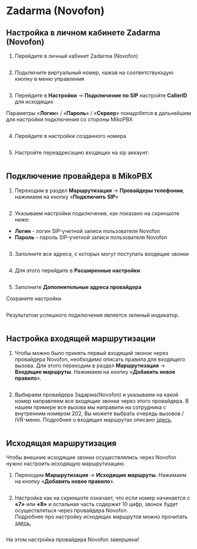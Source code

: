 # Zadarma (Novofon)

## Настройка в личном кабинете Zadarma (Novofon) <a href="#nastrojka_v_lichnom_kabinete_zadarma_novofon" id="nastrojka_v_lichnom_kabinete_zadarma_novofon"></a>

1. Перейдите в личный кабинет Zadarma (Novofon)

<figure><img src="../../.gitbook/assets/1 (32).png" alt=""><figcaption></figcaption></figure>

2. Подключите виртуальный номер, нажав на соответствующую кнопку в меню управления

<figure><img src="../../.gitbook/assets/2 (37).png" alt=""><figcaption></figcaption></figure>

3. Перейдите в **Настройки** → **Подключение по SIP** настройте **CallerID** для исходящих

Параметры «**Логин**» / «**Пароль**» / «**Сервер**» понадобятся в дальнейшем для настройки подключения со стороны MikoPBX

<figure><img src="../../.gitbook/assets/4 (39).png" alt=""><figcaption></figcaption></figure>

4. Перейдите в настройки созданного номера

<figure><img src="../../.gitbook/assets/3 (27).png" alt=""><figcaption></figcaption></figure>

5. Настройте переадресацию входящих на sip аккаунт:

<figure><img src="../../.gitbook/assets/5 (23).png" alt=""><figcaption></figcaption></figure>

## Подключение провайдера в MikoPBX <a href="#podkljuchenie_provajdera_v_mikopbx" id="podkljuchenie_provajdera_v_mikopbx"></a>

1. Переходим в раздел **Маршрутизация** → **Провайдеры телефонии**, нажимаем на кнопку «**Подключить SIP**»

<figure><img src="../../.gitbook/assets/6 (5).png" alt=""><figcaption></figcaption></figure>

2. Указываем настройки подключения, как показано на скриншоте ниже:

* **Логин** - логин SIP-учетной записи пользователя Novofon
* **Пароль** - пароль SIP-учетной записи пользователя Novofon

<figure><img src="../../.gitbook/assets/11 (4).png" alt=""><figcaption></figcaption></figure>

3. Заполните все адреса, с которых могут поступать входящие звонки

<figure><img src="../../.gitbook/assets/8 (4).png" alt=""><figcaption></figcaption></figure>

4. Для этого перейдите в **Расширенные настройки**

<figure><img src="../../.gitbook/assets/12 (11).png" alt=""><figcaption></figcaption></figure>

5. Заполните **Дополнительные адреса провайдера**

Сохраните настройки

<figure><img src="../../.gitbook/assets/10 (12).png" alt=""><figcaption></figcaption></figure>

Результатом успешного подключения является зеленый индикатор.

<figure><img src="../../.gitbook/assets/13 (14).png" alt=""><figcaption></figcaption></figure>

## Настройка входящей маршрутизации <a href="#nastrojka_vxodjaschej_marshrutizacii" id="nastrojka_vxodjaschej_marshrutizacii"></a>

1. Чтобы можно было принять первый входящий звонок через провайдера Novofon, необходимо описать правила для входящего вызова. Для этого переходим в раздел **Маршрутизация** → **Входящие маршруты**. Нажимаем на кнопку «**Добавить новое правило**».

<figure><img src="../../.gitbook/assets/14 (9).png" alt=""><figcaption></figcaption></figure>

2. Выбираем провайдера Задарма(Novofon) и указываем на какой номер направляем все входящие звонки через этого провайдера. В нашем примере все вызова мы направили на сотрудника с внутренним номером 202, Вы можете выбрать очередь вызовов / IVR-меню. Подробнее о входящих маршрутах описано [здесь](../../manual/routing/incoming-routing.md).

<figure><img src="../../.gitbook/assets/15 (6).png" alt=""><figcaption></figcaption></figure>

## Исходящая маршрутизация <a href="#isxodjaschaja_marshrutizacija" id="isxodjaschaja_marshrutizacija"></a>

Чтобы внешние исходящие звонки осуществлялись через Novofon нужно настроить исходящую маршрутизацию.

1. Переходим **Маршрутизация** → **Исходящие маршруты**. Нажимаем на кнопку «**Добавить новое правило**».

<figure><img src="../../.gitbook/assets/16 (2).png" alt=""><figcaption></figcaption></figure>

2. Настройка как на скриншоте означает, что если номер начинается с **«7»** или **«8»** и остальная часть содержит 10 цифр, звонок будет осуществляться через провайдера Novofon.\
   Подробнее про настройку исходящих маршрутов можно прочитать [здесь.](../../manual/routing/outbound-routing.md)

<figure><img src="../../.gitbook/assets/17 (1).png" alt=""><figcaption></figcaption></figure>

На этом настройка провайдера Novofon завершена!
